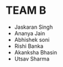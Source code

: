 # TEAM B

* Jaskaran Singh
* Ananya Jain
* Abhishek soni
* Rishi Banka
* Akanksha Bhasin
* Utsav Sharma